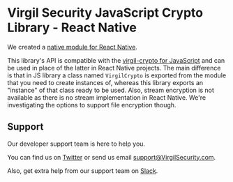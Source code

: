 # Virgil Security JavaScript Crypto Library - React Native
We created a [native module for React Native](https://github.com/VirgilSecurity/react-native-virgil-crypto).

This library's API is compatible with the [virgil-crypto for JavaScript](https://github.com/VirgilSecurity/virgil-crypto-javascript) and can be used in place of the latter in React Native projects. The main difference is that in JS library a class named `VirgilCrypto` is exported from the module that you need to create instances of, whereas this library exports an "instance" of that class ready to be used. Also, stream encryption is not available as there is no stream implementation in React Native. We're investigating the options to support file encryption though.

## Support
Our developer support team is here to help you.

You can find us on [Twitter](https://twitter.com/VirgilSecurity) or send us email support@VirgilSecurity.com.

Also, get extra help from our support team on [Slack](https://virgilsecurity.com/join-community).

